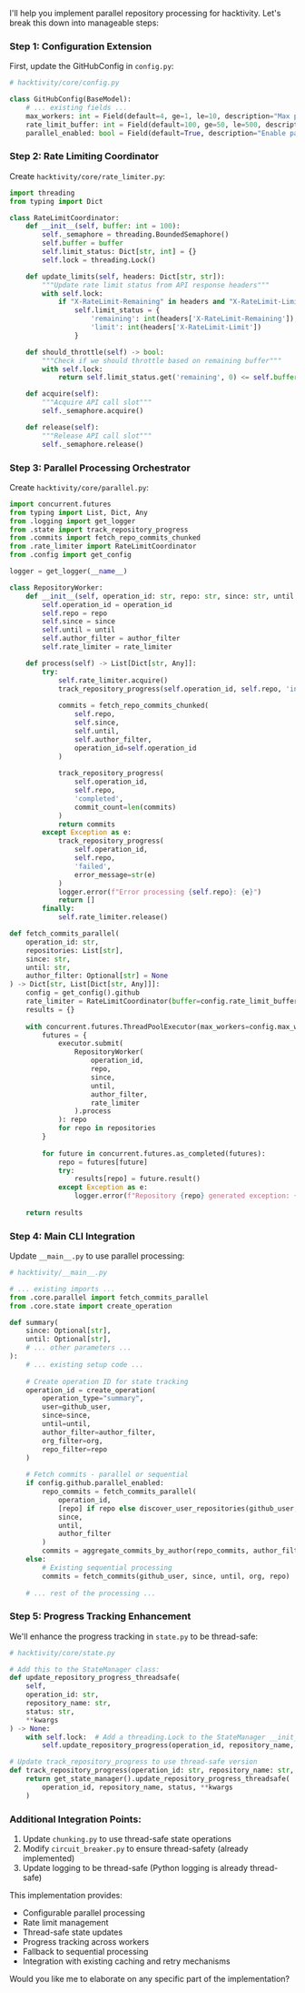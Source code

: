 I'll help you implement parallel repository processing for hacktivity. Let's break this down into manageable steps:

### Step 1: Configuration Extension
First, update the GitHubConfig in `config.py`:

```python
# hacktivity/core/config.py

class GitHubConfig(BaseModel):
    # ... existing fields ...
    max_workers: int = Field(default=4, ge=1, le=10, description="Max parallel workers")
    rate_limit_buffer: int = Field(default=100, ge=50, le=500, description="API calls to reserve as buffer")
    parallel_enabled: bool = Field(default=True, description="Enable parallel processing")
```

### Step 2: Rate Limiting Coordinator
Create `hacktivity/core/rate_limiter.py`:

```python
import threading
from typing import Dict

class RateLimitCoordinator:
    def __init__(self, buffer: int = 100):
        self._semaphore = threading.BoundedSemaphore()
        self.buffer = buffer
        self.limit_status: Dict[str, int] = {}
        self.lock = threading.Lock()

    def update_limits(self, headers: Dict[str, str]):
        """Update rate limit status from API response headers"""
        with self.lock:
            if "X-RateLimit-Remaining" in headers and "X-RateLimit-Limit" in headers:
                self.limit_status = {
                    'remaining': int(headers['X-RateLimit-Remaining']),
                    'limit': int(headers['X-RateLimit-Limit'])
                }

    def should_throttle(self) -> bool:
        """Check if we should throttle based on remaining buffer"""
        with self.lock:
            return self.limit_status.get('remaining', 0) <= self.buffer

    def acquire(self):
        """Acquire API call slot"""
        self._semaphore.acquire()

    def release(self):
        """Release API call slot"""
        self._semaphore.release()
```

### Step 3: Parallel Processing Orchestrator
Create `hacktivity/core/parallel.py`:

```python
import concurrent.futures
from typing import List, Dict, Any
from .logging import get_logger
from .state import track_repository_progress
from .commits import fetch_repo_commits_chunked
from .rate_limiter import RateLimitCoordinator
from .config import get_config

logger = get_logger(__name__)

class RepositoryWorker:
    def __init__(self, operation_id: str, repo: str, since: str, until: str, author_filter: str, rate_limiter: RateLimitCoordinator):
        self.operation_id = operation_id
        self.repo = repo
        self.since = since
        self.until = until
        self.author_filter = author_filter
        self.rate_limiter = rate_limiter

    def process(self) -> List[Dict[str, Any]]:
        try:
            self.rate_limiter.acquire()
            track_repository_progress(self.operation_id, self.repo, 'in_progress')
            
            commits = fetch_repo_commits_chunked(
                self.repo,
                self.since,
                self.until,
                self.author_filter,
                operation_id=self.operation_id
            )
            
            track_repository_progress(
                self.operation_id,
                self.repo,
                'completed',
                commit_count=len(commits)
            )
            return commits
        except Exception as e:
            track_repository_progress(
                self.operation_id,
                self.repo,
                'failed',
                error_message=str(e)
            )
            logger.error(f"Error processing {self.repo}: {e}")
            return []
        finally:
            self.rate_limiter.release()

def fetch_commits_parallel(
    operation_id: str,
    repositories: List[str],
    since: str,
    until: str,
    author_filter: Optional[str] = None
) -> Dict[str, List[Dict[str, Any]]]:
    config = get_config().github
    rate_limiter = RateLimitCoordinator(buffer=config.rate_limit_buffer)
    results = {}
    
    with concurrent.futures.ThreadPoolExecutor(max_workers=config.max_workers) as executor:
        futures = {
            executor.submit(
                RepositoryWorker(
                    operation_id,
                    repo,
                    since,
                    until,
                    author_filter,
                    rate_limiter
                ).process
            ): repo
            for repo in repositories
        }
        
        for future in concurrent.futures.as_completed(futures):
            repo = futures[future]
            try:
                results[repo] = future.result()
            except Exception as e:
                logger.error(f"Repository {repo} generated exception: {e}")
    
    return results
```

### Step 4: Main CLI Integration
Update `__main__.py` to use parallel processing:

```python
# hacktivity/__main__.py

# ... existing imports ...
from .core.parallel import fetch_commits_parallel
from .core.state import create_operation

def summary(
    since: Optional[str],
    until: Optional[str], 
    # ... other parameters ...
):
    # ... existing setup code ...
    
    # Create operation ID for state tracking
    operation_id = create_operation(
        operation_type="summary",
        user=github_user,
        since=since,
        until=until,
        author_filter=author_filter,
        org_filter=org,
        repo_filter=repo
    )
    
    # Fetch commits - parallel or sequential
    if config.github.parallel_enabled:
        repo_commits = fetch_commits_parallel(
            operation_id,
            [repo] if repo else discover_user_repositories(github_user, org),
            since,
            until,
            author_filter
        )
        commits = aggregate_commits_by_author(repo_commits, author_filter)
    else:
        # Existing sequential processing
        commits = fetch_commits(github_user, since, until, org, repo)
    
    # ... rest of the processing ...
```

### Step 5: Progress Tracking Enhancement
We'll enhance the progress tracking in `state.py` to be thread-safe:

```python
# hacktivity/core/state.py

# Add this to the StateManager class:
def update_repository_progress_threadsafe(
    self,
    operation_id: str,
    repository_name: str,
    status: str,
    **kwargs
) -> None:
    with self.lock:  # Add a threading.Lock to the StateManager __init__
        self.update_repository_progress(operation_id, repository_name, status, **kwargs)

# Update track_repository_progress to use thread-safe version
def track_repository_progress(operation_id: str, repository_name: str, status: str, **kwargs) -> None:
    return get_state_manager().update_repository_progress_threadsafe(
        operation_id, repository_name, status, **kwargs
    )
```

### Additional Integration Points:
1. Update `chunking.py` to use thread-safe state operations
2. Modify `circuit_breaker.py` to ensure thread-safety (already implemented)
3. Update logging to be thread-safe (Python logging is already thread-safe)

This implementation provides:
- Configurable parallel processing
- Rate limit management
- Thread-safe state updates
- Progress tracking across workers
- Fallback to sequential processing
- Integration with existing caching and retry mechanisms

Would you like me to elaborate on any specific part of the implementation?